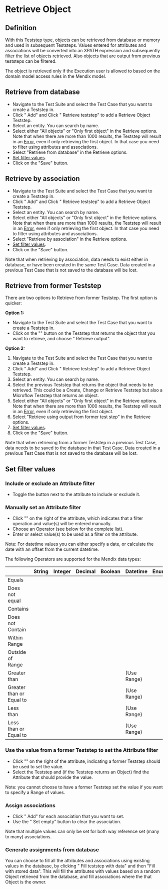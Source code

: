 # Retrieve Object

## Definition

With this [Teststep](.) type, objects can be retrieved from database or memory and used in subsequent Teststeps. Values entered for attributes and associations will be converted into an XPATH expression and subsequently filter the list of objects retrieved. Also objects that are output from previous teststeps can be filtered. 

The object is retrieved only if the Execution user is allowed to based on the domain model access rules in the Mendix model.

## Retrieve from database

- Navigate to the Test Suite and select the Test Case that you want to create a Teststep in.
- Click "<i class="fal fa-plus-circle"></i> Add" and Click "<i class="fal fa-plus-circle"></i> Retrieve teststep" to add a Retrieve Object Teststep.
- Select an entity. You can search by name.
- Select either "All objects" or "Only first object" in the Retrieve options. Note that when there are more than 1000 results, the Teststep will result in an [Error](error), even if only retrieving the first object. In that case you need to filter using attributes and associations.
- Select "Retrieve from database" in the Retrieve options.
- [Set filter values](#set-filter-values).
- Click on the "Save" button. 

## Retrieve by association

- Navigate to the Test Suite and select the Test Case that you want to create a Teststep in.
- Click "<i class="fal fa-plus-circle"></i> Add" and Click "<i class="fal fa-plus-circle"></i> Retrieve teststep" to add a Retrieve Object Teststep.
- Select an entity. You can search by name.
- Select either "All objects" or "Only first object" in the Retrieve options. Note that when there are more than 1000 results, the Teststep will result in an [Error](error), even if only retrieving the first object. In that case you need to filter using attributes and associations.
- Select "Retrieve by association" in the Retrieve options.
- [Set filter values](#set-filter-values).
- Click on the "Save" button. 

Note that when retrieving by association, data needs to exist either in database, or have been created in the same Test Case. Data created in a previous Test Case that is not saved to the database will be lost.

## Retrieve from former Teststep

There are two options to Retrieve from former Teststep. The first option is quicker:

**Option 1:**

- Navigate to the Test Suite and select the Test Case that you want to create a Teststep in.
- Click on the "<i class="fas fa-ellipsis"></i>" button on the Teststep that returns the object that you want to retrieve, and choose "<i class="fal fa-plus-circle"></i> Retrieve output".

**Option 2:**

1. Navigate to the Test Suite and select the Test Case that you want to create a Teststep in.
2. Click "<i class="fal fa-plus-circle"></i> Add" and Click "<i class="fal fa-plus-circle"></i> Retrieve teststep" to add a Retrieve Object Teststep.
3. Select an entity. You can search by name.
4. Select the previous Teststep that returns the object that needs to be retrieved. This could be a Create, Change or Retrieve Teststep but also a Microflow Teststep that returns an object.
5. Select either "All objects" or "Only first object" in the Retrieve options. Note that when there are more than 1000 results, the Teststep will result in an [Error](error), even if only retrieving the first object.
6. Select "Retrieve using output from former test step" in the Retrieve options.
7. [Set filter values](#set-filter-values).
8. Click on the "Save" button. 

Note that when retrieving from a former Teststep in a previous Test Case, data needs to be saved to the database in that Test Case. Data created in a previous Test Case that is not saved to the database will be lost.

## Set filter values

### Include or exclude an Attribute filter
- Toggle the <i class="fal fa-filter"></i> button next to the attribute to include or exclude it.

### Manually set an Attribute filter
- Click "<i class="fas fa-keyboard"></i>" on the right of the attribute, which indicates that a filter operation and value(s) will be entered manually.
- Choose an Operator (see below for the complete list).
- Enter or select value(s) to be used as a filter on the attribute.

Note: For datetime values you can either specify a date, or calculate the date with an offset from the current datetime.

The following Operators are supported for the Mendix data types:

|                          | String                       | Integer                      | Decimal                      | Boolean                      | Datetime                     | Enumeration                  |
| ------------------------ | ---------------------------- | ---------------------------- | ---------------------------- | ---------------------------- | ---------------------------- | ---------------------------- |
| Equals                   | <i class="fas fa-check"></i> | <i class="fas fa-check"></i> | <i class="fas fa-check"></i> | <i class="fas fa-check"></i> | <i class="fas fa-check"></i> | <i class="fas fa-check"></i> |
| Does not equal           | <i class="fas fa-check"></i> | <i class="fas fa-check"></i> | <i class="fas fa-check"></i> | <i class="fas fa-check"></i> | <i class="fas fa-check"></i> | <i class="fas fa-check"></i> |
| Contains                 | <i class="fas fa-check"></i> |                              |                              |                              |                              |                              |
| Does not Contain         | <i class="fas fa-check"></i> |                              |                              |                              |                              |                              |
| Within Range             |                              | <i class="fas fa-check"></i> | <i class="fas fa-check"></i> |                              | <i class="fas fa-check"></i> |                              |
| Outside of Range         |                              | <i class="fas fa-check"></i> | <i class="fas fa-check"></i> |                              | <i class="fas fa-check"></i> |                              |
| Greater than             |                              | <i class="fas fa-check"></i> | <i class="fas fa-check"></i> |                              | (Use Range)                  |                              |
| Greater than or Equal to |                              | <i class="fas fa-check"></i> | <i class="fas fa-check"></i> |                              | (Use Range)                  |                              |
| Less than                |                              | <i class="fas fa-check"></i> | <i class="fas fa-check"></i> |                              | (Use Range)                  |                              |
| Less than or Equal to    |                              | <i class="fas fa-check"></i> | <i class="fas fa-check"></i> |                              | (Use Range)                  |                              |



### Use the value from a former Teststep to set the Attribute filter
- Click "<i class="fal fa-chevron-circle-right"></i>" on the right of the attribute, indicating a former Teststep should be used to set the value.
- Select the Teststep and (if the Teststep returns an Object) find the Attribute that should provide the value.

Note: you cannot choose to have a former Teststep set the value if you want to specify a Range of values. 

### Assign associations
- Click "<i class="fal fa-plus-circle"></i> Add" for each association that you want to set. 
- Use the "<i class="fal fa-empty-set"></i> Set empty" button to clear the association. 

Note that multiple values can only be set for both way reference set (many to many) associations.

### Generate assignments from database
You can choose to fill all the attributes and associations using existing values in the database, by clicking "<i class="fas fa-database"></i> Fill teststep with data" and then "Fill with stored data". This will fill the attributes with values based on a random Object retrieved from the database, and fill associations where the that Object is the owner.
